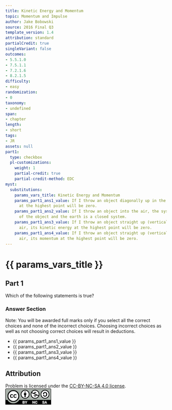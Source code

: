 ```yaml
---
title: Kinetic Energy and Momentum
topic: Momentum and Impulse
author: Jake Bobowski
source: 2016 Final Q3
template_version: 1.4
attribution: standard
partialCredit: true
singleVariant: false
outcomes:
- 5.5.1.0
- 7.5.1.1
- 7.2.1.6
- 8.2.1.5
difficulty:
- easy
randomization:
- 0
taxonomy:
- undefined
span:
- chapter
length:
- short
tags:
- JR
assets: null
part1:
  type: checkbox
  pl-customizations:
    weight: 1
    partial-credit: true
    partial-credit-method: EDC
myst:
  substitutions:
    params_vars_title: Kinetic Energy and Momentum
    params_part1_ans1_value: If I throw an object diagonally up in the air, its momentum
      at the highest point will be zero.
    params_part1_ans2_value: If I throw an object into the air, the system composed
      of the object and the earth is a closed system.
    params_part1_ans3_value: If I throw an object straight up (vertically) in the
      air, its kinetic energy at the highest point will be zero.
    params_part1_ans4_value: If I throw an object straight up (vertically) in the
      air, its momentum at the highest point will be zero.
---
```

# {{ params_vars_title }}

## Part 1

Which of the following statements is true?

### Answer Section

Note: You will be awarded full marks only if you select all the correct choices and none of the incorrect choices. Choosing incorrect choices as well as not choosing correct choices will result in deductions.

- {{ params_part1_ans1_value }}
- {{ params_part1_ans2_value }}
- {{ params_part1_ans3_value }}
- {{ params_part1_ans4_value }}

## Attribution

Problem is licensed under the [CC-BY-NC-SA 4.0 license](https://creativecommons.org/licenses/by-nc-sa/4.0/).<br> ![The Creative Commons 4.0 license requiring attribution-BY, non-commercial-NC, and share-alike-SA license.](https://raw.githubusercontent.com/firasm/bits/master/by-nc-sa.png)
